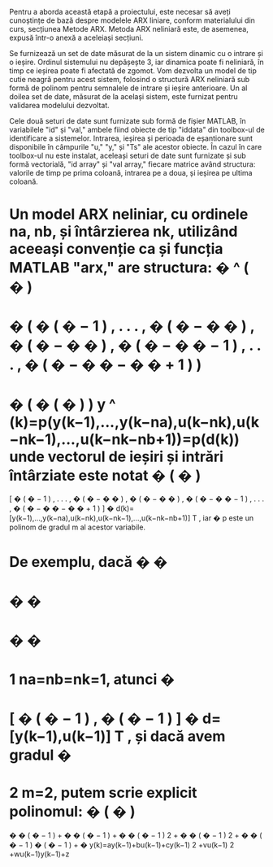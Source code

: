 Pentru a aborda această etapă a proiectului, este necesar să aveți cunoștințe de bază despre modelele ARX liniare, conform materialului din curs, secțiunea Metode ARX. Metoda ARX neliniară este, de asemenea, expusă într-o anexă a aceleiași secțiuni.

Se furnizează un set de date măsurat de la un sistem dinamic cu o intrare și o ieșire. Ordinul sistemului nu depășește 3, iar dinamica poate fi neliniară, în timp ce ieșirea poate fi afectată de zgomot. Vom dezvolta un model de tip cutie neagră pentru acest sistem, folosind o structură ARX neliniară sub formă de polinom pentru semnalele de intrare și ieșire anterioare. Un al doilea set de date, măsurat de la același sistem, este furnizat pentru validarea modelului dezvoltat.

Cele două seturi de date sunt furnizate sub formă de fișier MATLAB, în variabilele "id" și "val," ambele fiind obiecte de tip "iddata" din toolbox-ul de identificare a sistemelor. Intrarea, ieșirea și perioada de eșantionare sunt disponibile în câmpurile "u," "y," și "Ts" ale acestor obiecte. În cazul în care toolbox-ul nu este instalat, aceleași seturi de date sunt furnizate și sub formă vectorială, "id array" și "val array," fiecare matrice având structura: valorile de timp pe prima coloană, intrarea pe a doua, și ieșirea pe ultima coloană.

Un model ARX neliniar, cu ordinele na, nb, și întârzierea nk, utilizând aceeași convenție ca și funcția MATLAB "arx," are structura:
�
^
(
�
)
=
�
(
�
(
�
−
1
)
,
.
.
.
,
�
(
�
−
�
�
)
,
�
(
�
−
�
�
)
,
�
(
�
−
�
�
−
1
)
,
.
.
.
,
�
(
�
−
�
�
−
�
�
+
1
)
)
=
�
(
�
(
�
)
)
y
^
​
 (k)=p(y(k−1),...,y(k−na),u(k−nk),u(k−nk−1),...,u(k−nk−nb+1))=p(d(k))
unde vectorul de ieșiri și intrări întârziate este notat 
�
(
�
)
=
[
�
(
�
−
1
)
,
.
.
.
,
�
(
�
−
�
�
)
,
�
(
�
−
�
�
)
,
�
(
�
−
�
�
−
1
)
,
.
.
.
,
�
(
�
−
�
�
−
�
�
+
1
)
]
�
d(k)=[y(k−1),...,y(k−na),u(k−nk),u(k−nk−1),...,u(k−nk−nb+1)] 
T
 , iar 
�
p este un polinom de gradul m al acestor variabile.

De exemplu, dacă 
�
�
=
�
�
=
�
�
=
1
na=nb=nk=1, atunci 
�
=
[
�
(
�
−
1
)
,
�
(
�
−
1
)
]
�
d=[y(k−1),u(k−1)] 
T
 , și dacă avem gradul 
�
=
2
m=2, putem scrie explicit polinomul:
�
(
�
)
=
�
�
(
�
−
1
)
+
�
�
(
�
−
1
)
+
�
�
(
�
−
1
)
2
+
�
�
(
�
−
1
)
2
+
�
�
(
�
−
1
)
�
(
�
−
1
)
+
�
y(k)=ay(k−1)+bu(k−1)+cy(k−1) 
2
 +vu(k−1) 
2
 +wu(k−1)y(k−1)+z



